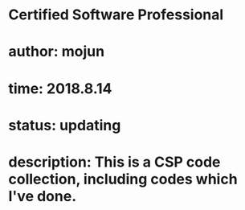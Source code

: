 # Certified Software Professional

# author: mojun
# time: 2018.8.14
# status: updating
# description: This is a CSP code collection, including codes which I've done.
